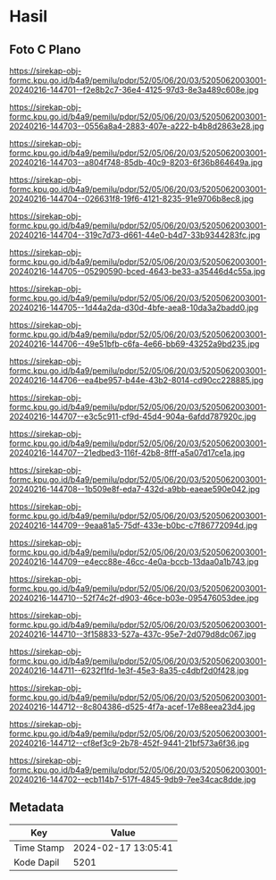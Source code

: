 # Hasil

## Foto C Plano

https://sirekap-obj-formc.kpu.go.id/b4a9/pemilu/pdpr/52/05/06/20/03/5205062003001-20240216-144701--f2e8b2c7-36e4-4125-97d3-8e3a489c608e.jpg

https://sirekap-obj-formc.kpu.go.id/b4a9/pemilu/pdpr/52/05/06/20/03/5205062003001-20240216-144703--0556a8a4-2883-407e-a222-b4b8d2863e28.jpg

https://sirekap-obj-formc.kpu.go.id/b4a9/pemilu/pdpr/52/05/06/20/03/5205062003001-20240216-144703--a804f748-85db-40c9-8203-6f36b864649a.jpg

https://sirekap-obj-formc.kpu.go.id/b4a9/pemilu/pdpr/52/05/06/20/03/5205062003001-20240216-144704--026631f8-19f6-4121-8235-91e9706b8ec8.jpg

https://sirekap-obj-formc.kpu.go.id/b4a9/pemilu/pdpr/52/05/06/20/03/5205062003001-20240216-144704--319c7d73-d661-44e0-b4d7-33b9344283fc.jpg

https://sirekap-obj-formc.kpu.go.id/b4a9/pemilu/pdpr/52/05/06/20/03/5205062003001-20240216-144705--05290590-bced-4643-be33-a35446d4c55a.jpg

https://sirekap-obj-formc.kpu.go.id/b4a9/pemilu/pdpr/52/05/06/20/03/5205062003001-20240216-144705--1d44a2da-d30d-4bfe-aea8-10da3a2badd0.jpg

https://sirekap-obj-formc.kpu.go.id/b4a9/pemilu/pdpr/52/05/06/20/03/5205062003001-20240216-144706--49e51bfb-c6fa-4e66-bb69-43252a9bd235.jpg

https://sirekap-obj-formc.kpu.go.id/b4a9/pemilu/pdpr/52/05/06/20/03/5205062003001-20240216-144706--ea4be957-b44e-43b2-8014-cd90cc228885.jpg

https://sirekap-obj-formc.kpu.go.id/b4a9/pemilu/pdpr/52/05/06/20/03/5205062003001-20240216-144707--e3c5c911-cf9d-45d4-904a-6afdd787920c.jpg

https://sirekap-obj-formc.kpu.go.id/b4a9/pemilu/pdpr/52/05/06/20/03/5205062003001-20240216-144707--21edbed3-116f-42b8-8fff-a5a07d17ce1a.jpg

https://sirekap-obj-formc.kpu.go.id/b4a9/pemilu/pdpr/52/05/06/20/03/5205062003001-20240216-144708--1b509e8f-eda7-432d-a9bb-eaeae590e042.jpg

https://sirekap-obj-formc.kpu.go.id/b4a9/pemilu/pdpr/52/05/06/20/03/5205062003001-20240216-144709--9eaa81a5-75df-433e-b0bc-c7f86772094d.jpg

https://sirekap-obj-formc.kpu.go.id/b4a9/pemilu/pdpr/52/05/06/20/03/5205062003001-20240216-144709--e4ecc88e-46cc-4e0a-bccb-13daa0a1b743.jpg

https://sirekap-obj-formc.kpu.go.id/b4a9/pemilu/pdpr/52/05/06/20/03/5205062003001-20240216-144710--52f74c2f-d903-46ce-b03e-095476053dee.jpg

https://sirekap-obj-formc.kpu.go.id/b4a9/pemilu/pdpr/52/05/06/20/03/5205062003001-20240216-144710--3f158833-527a-437c-95e7-2d079d8dc067.jpg

https://sirekap-obj-formc.kpu.go.id/b4a9/pemilu/pdpr/52/05/06/20/03/5205062003001-20240216-144711--6232f1fd-1e3f-45e3-8a35-c4dbf2d0f428.jpg

https://sirekap-obj-formc.kpu.go.id/b4a9/pemilu/pdpr/52/05/06/20/03/5205062003001-20240216-144712--8c804386-d525-4f7a-acef-17e88eea23d4.jpg

https://sirekap-obj-formc.kpu.go.id/b4a9/pemilu/pdpr/52/05/06/20/03/5205062003001-20240216-144712--cf8ef3c9-2b78-452f-9441-21bf573a6f36.jpg

https://sirekap-obj-formc.kpu.go.id/b4a9/pemilu/pdpr/52/05/06/20/03/5205062003001-20240216-144702--ecb114b7-517f-4845-9db9-7ee34cac8dde.jpg


## Metadata

| Key        | Value               |
| ---------- | ------------------- |
| Time Stamp | 2024-02-17 13:05:41 |
| Kode Dapil | 5201                |



